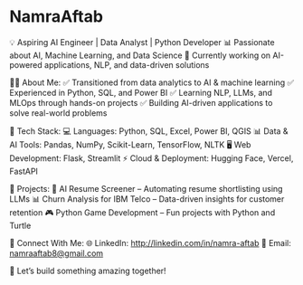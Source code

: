 # NamraAftab
💡 Aspiring AI Engineer | Data Analyst | Python Developer
📊 Passionate about AI, Machine Learning, and Data Science
🎯 Currently working on AI-powered applications, NLP, and data-driven solutions

👨‍💻 About Me:
✅ Transitioned from data analytics to AI & machine learning
✅ Experienced in Python, SQL, and Power BI
✅ Learning NLP, LLMs, and MLOps through hands-on projects
✅ Building AI-driven applications to solve real-world problems

🔨 Tech Stack:
💻 Languages: Python, SQL, Excel, Power BI, QGIS
📊 Data & AI Tools: Pandas, NumPy, Scikit-Learn, TensorFlow, NLTK
🖥️ Web Development: Flask, Streamlit
⚡ Cloud & Deployment: Hugging Face, Vercel, FastAPI

📌 Projects:
🚀 AI Resume Screener – Automating resume shortlisting using LLMs
📊 Churn Analysis for IBM Telco – Data-driven insights for customer retention
🎮 Python Game Development – Fun projects with Python and Turtle

📢 Connect With Me:
🌐 LinkedIn: http://linkedin.com/in/namra-aftab
📧 Email: namraaftab8@gmail.com

🚀 Let’s build something amazing together!


